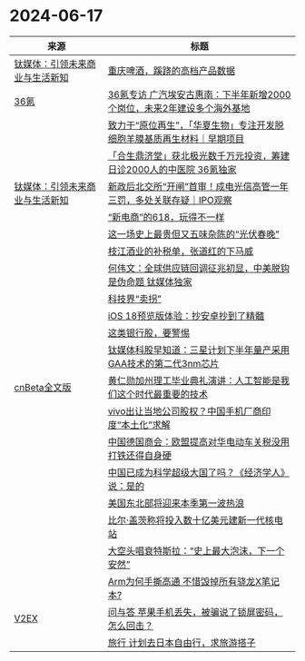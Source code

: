 ﻿# 2024-06-17

|来源|标题|
|---|---|
|[钛媒体：引领未来商业与生活新知](https://plink.anyfeeder.com/tmtpost)|[重庆啤酒，蹊跷的高档产品数据](https://www.tmtpost.com/7130829.html)|
|[36氪](http://36kr.com/feed)|[36氪专访 广汽埃安古惠南：下半年新增2000个岗位，未来2年建设多个海外基地](https://36kr.com/p/2822551714711817?f=rss)|
||[致力于“原位再生”，「华夏生物」专注开发脱细胞羊膜基质再生材料｜早期项目](https://36kr.com/p/2821746302749185?f=rss)|
||[「合生鼎济堂」获北极光数千万元投资，筹建日诊2000人的中医院 36氪独家](https://36kr.com/p/2819470252165639?f=rss)|
|[钛媒体：引领未来商业与生活新知](https://www.tmtpost.com/feed)|[新政后北交所“开闸”首审！成电光信高管一年三罚，多处关联存疑｜IPO观察](https://www.tmtpost.com/7130758.html)|
||[“新电商”的618，玩得不一样](https://www.tmtpost.com/7130634.html)|
||[这一场史上最贵但又五味杂陈的“光伏春晚”](https://www.tmtpost.com/7130861.html)|
||[枝江酒业的补税单，张道红的下马威](https://www.tmtpost.com/7130877.html)|
||[何伟文：全球供应链回调征兆初显，中美脱钩是伪命题 钛媒体独家](https://www.tmtpost.com/7130716.html)|
||[科技界“卖拐”](https://www.tmtpost.com/7130864.html)|
||[iOS 18预览版体验：抄安卓抄到了精髓](https://www.tmtpost.com/7130702.html)|
||[这类银行股，要警惕](https://www.tmtpost.com/7130732.html)|
||[钛媒体科股早知道：三星计划下半年量产采用GAA技术的第二代3nm芯片](https://www.tmtpost.com/7130794.html)|
|[cnBeta全文版](http://feeds2.feedburner.com/cnbeta-full)|[黄仁勋加州理工毕业典礼演讲：人工智能是我们这个时代最重要的技术](https://m.cnbeta.com.tw/view/1434963.htm)|
||[vivo出让当地公司股权？中国手机厂商印度“本土化”求解](https://m.cnbeta.com.tw/view/1434962.htm)|
||[中国德国商会：欧盟提高对华电动车关税没用 打铁还得自身硬](https://m.cnbeta.com.tw/view/1434961.htm)|
||[中国已成为科学超级大国了吗？《经济学人》说：是的](https://m.cnbeta.com.tw/view/1434960.htm)|
||[美国东北部将迎来本季第一波热浪](https://m.cnbeta.com.tw/view/1434959.htm)|
||[比尔·盖茨称将投入数十亿美元建新一代核电站](https://m.cnbeta.com.tw/view/1434958.htm)|
||[大空头唱衰特斯拉：“史上最大泡沫，下一个安然”](https://m.cnbeta.com.tw/view/1434957.htm)|
||[Arm为何手撕高通 不惜毁掉所有骁龙X笔记本?](https://m.cnbeta.com.tw/view/1434956.htm)|
|[V2EX](https://www.v2ex.com/index.xml)|[ 问与答 苹果手机丢失，被骗说了锁屏密码，怎么回击？](https://www.v2ex.com/t/1050038#reply22)|
||[ 旅行 计划去日本自由行，求旅游搭子](https://www.v2ex.com/t/1050037#reply25)|
